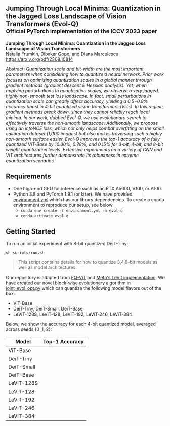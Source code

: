 ## Jumping Through Local Minima: Quantization in the Jagged Loss Landscape of Vision Transformers (Evol-Q) <br><sub>Official PyTorch implementation of the ICCV 2023 paper</sub>

**Jumping Through Local Minima: Quantization in the Jagged Loss Landscape of Vision Transformers**<br>
Natalia Frumkin, Dibakar Gope, and Diana Marculescu
<br>https://arxiv.org/pdf/2308.10814<br>

Abstract: *Quantization scale and bit-width are the most important parameters when considering how to quantize a neural network. Prior work focuses on optimizing quantization scales in a global manner through gradient methods (gradient descent \& Hessian analysis). Yet, when applying perturbations to quantization scales, we observe a very jagged, highly non-smooth test loss landscape. In fact, small perturbations in quantization scale can greatly affect accuracy, yielding a 0.5−0.8% accuracy boost in 4-bit quantized vision transformers (ViTs). In this regime, gradient methods break down, since they cannot reliably reach local minima. In our work, dubbed Evol-Q, we use evolutionary search to effectively traverse the non-smooth landscape. Additionally, we propose using an infoNCE loss, which not only helps combat overfitting on the small calibration dataset (1,000 images) but also makes traversing such a highly non-smooth surface easier. Evol-Q improves the top-1 accuracy of a fully quantized ViT-Base by 10.30%, 0.78%, and 0.15% for 3-bit, 4-bit, and 8-bit weight quantization levels. Extensive experiments on a variety of CNN and ViT architectures further demonstrate its robustness in extreme quantization scenarios.*

## Requirements

* One high-end GPU for inference such as an RTX A5000, V100, or A100.
* Python 3.8 and PyTorch 1.9.1 (or later). We have provided [environment.yml](./environment.yml) which has our library dependencies. To create a conda environment to reproduce our setup, see below:
  - `conda env create -f environment.yml -n evol-q`
  - `conda activate evol-q`

## Getting Started

To run an initial experiment with 8-bit quantized DeiT-Tiny:

```sh scripts/run.sh```

> This script contains details for how to quantize 3,4,8-bit models as well as model architectures.

Our repository is adapted from [FQ-ViT](https://github.com/megvii-research/FQ-ViT) and [Meta's LeVit implementation](https://github.com/facebookresearch/LeViT). We have created our novel block-wise evolutionary algorithm in [joint_evol_opt.py](./joint_evol_opt.py) which can quantize the following model flavors out of the box:

* ViT-Base
* DeiT-Tiny, DeiT-Small, DeiT-Base
* LeViT-128S, LeViT-128, LeViT-192, LeViT-246, LeViT-384

Below, we show the accuracy for each 4-bit quantized model, averaged across seeds {0 ,1, 2}:

| Model      | Top-1 Accuracy |
| ---------- | -------------- |
| ViT-Base   |                |
| DeiT-Tiny  |                |
| DeiT-Small |                |
| DeiT-Base  |                |
| LeViT-128S |                |
| LeViT-128  |                |
| LeViT-192  |                |
| LeViT-246  |                |
| LeViT-384  |                |
